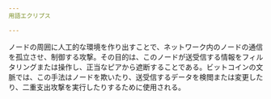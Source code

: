 ```yaml
---
用語エクリプス

---
```

ノードの周囲に人工的な環境を作り出すことで、ネットワーク内のノードの通信を孤立させ、制御する攻撃。その目的は、このノードが送受信する情報をフィルタリングまたは操作し、正当なピアから遮断することである。ビットコインの文脈では、この手法はノードを欺いたり、送受信するデータを検閲または変更したり、二重支出攻撃を実行したりするために使用される。